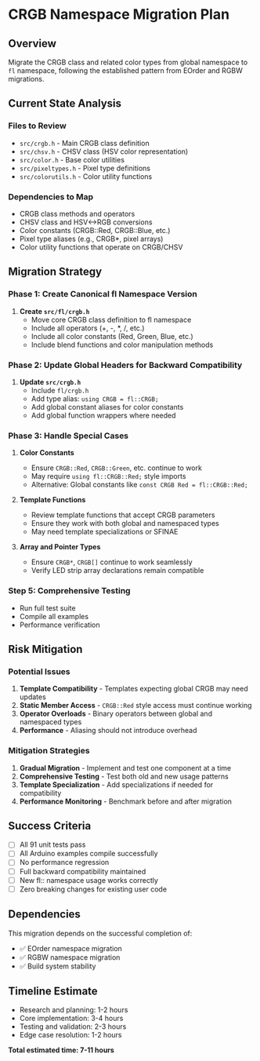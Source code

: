 # CRGB Namespace Migration Plan

## Overview
Migrate the CRGB class and related color types from global namespace to `fl` namespace, following the established pattern from EOrder and RGBW migrations.

## Current State Analysis

### Files to Review
- `src/crgb.h` - Main CRGB class definition
- `src/chsv.h` - CHSV class (HSV color representation)
- `src/color.h` - Base color utilities
- `src/pixeltypes.h` - Pixel type definitions
- `src/colorutils.h` - Color utility functions

### Dependencies to Map
- CRGB class methods and operators
- CHSV class and HSV<->RGB conversions
- Color constants (CRGB::Red, CRGB::Blue, etc.)
- Pixel type aliases (e.g., CRGB*, pixel arrays)
- Color utility functions that operate on CRGB/CHSV

## Migration Strategy

### Phase 1: Create Canonical fl Namespace Version
1. **Create `src/fl/crgb.h`**
   - Move core CRGB class definition to fl namespace
   - Include all operators (+, -, *, /, etc.)
   - Include all color constants (Red, Green, Blue, etc.)
   - Include blend functions and color manipulation methods


### Phase 2: Update Global Headers for Backward Compatibility
1. **Update `src/crgb.h`**
   - Include `fl/crgb.h`
   - Add type alias: `using CRGB = fl::CRGB;`
   - Add global constant aliases for color constants
   - Add global function wrappers where needed

### Phase 3: Handle Special Cases
1. **Color Constants**
   - Ensure `CRGB::Red`, `CRGB::Green`, etc. continue to work
   - May require `using fl::CRGB::Red;` style imports
   - Alternative: Global constants like `const CRGB Red = fl::CRGB::Red;`

2. **Template Functions**
   - Review template functions that accept CRGB parameters
   - Ensure they work with both global and namespaced types
   - May need template specializations or SFINAE

3. **Array and Pointer Types**
   - Ensure `CRGB*`, `CRGB[]` continue to work seamlessly
   - Verify LED strip array declarations remain compatible

### Step 5: Comprehensive Testing
- Run full test suite
- Compile all examples
- Performance verification

## Risk Mitigation

### Potential Issues
1. **Template Compatibility** - Templates expecting global CRGB may need updates
2. **Static Member Access** - `CRGB::Red` style access must continue working
3. **Operator Overloads** - Binary operators between global and namespaced types
4. **Performance** - Aliasing should not introduce overhead

### Mitigation Strategies
1. **Gradual Migration** - Implement and test one component at a time
2. **Comprehensive Testing** - Test both old and new usage patterns
3. **Template Specialization** - Add specializations if needed for compatibility
4. **Performance Monitoring** - Benchmark before and after migration

## Success Criteria
- [ ] All 91 unit tests pass
- [ ] All Arduino examples compile successfully
- [ ] No performance regression
- [ ] Full backward compatibility maintained
- [ ] New fl:: namespace usage works correctly
- [ ] Zero breaking changes for existing user code

## Dependencies
This migration depends on the successful completion of:
- ✅ EOrder namespace migration
- ✅ RGBW namespace migration
- ✅ Build system stability

## Timeline Estimate
- Research and planning: 1-2 hours
- Core implementation: 3-4 hours  
- Testing and validation: 2-3 hours
- Edge case resolution: 1-2 hours

**Total estimated time: 7-11 hours**
